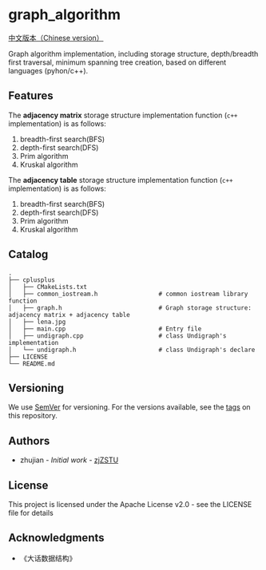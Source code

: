 #  graph_algorithm

[中文版本（Chinese version）](./README.zh-CN.md)

Graph algorithm implementation, including storage structure, depth/breadth first traversal, minimum spanning tree creation, based on different languages (pyhon/c++).

## Features

The **adjacency matrix** storage structure implementation function (`c++` implementation) is as follows:

1. breadth-first search(BFS)
2. depth-first search(DFS)
3. Prim algorithm
4. Kruskal algorithm

The **adjacency table** storage structure implementation function (`c++` implementation) is as follows:

1. breadth-first search(BFS)
2. depth-first search(DFS)
3. Prim algorithm
4. Kruskal algorithm

## Catalog

```
.
├── cplusplus
│   ├── CMakeLists.txt
│   ├── common_iostream.h                 # common iostream library function
│   ├── graph.h                           # Graph storage structure: adjacency matrix + adjacency table
│   ├── lena.jpg
│   ├── main.cpp                          # Entry file
│   ├── undigraph.cpp                     # class Undigraph's implementation
│   └── undigraph.h                       # class Undigraph's declare
├── LICENSE
└── README.md
```

## Versioning

We use [SemVer](http://semver.org/) for versioning. For the versions available, see the [tags](https://github.com/zjZSTU/graph_algorithm/releases) on this repository.

## Authors

* zhujian - *Initial work* - [zjZSTU](https://github.com/zjZSTU)

## License

This project is licensed under the Apache License v2.0 - see the LICENSE file for details

## Acknowledgments

* 《大话数据结构》